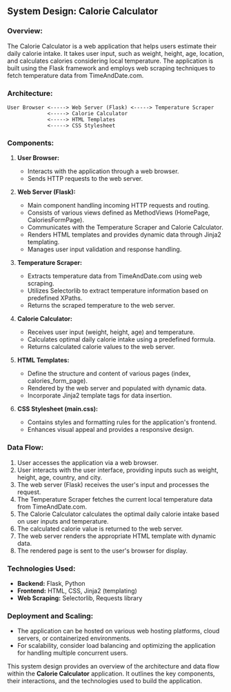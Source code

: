 ## System Design: Calorie Calculator

### Overview:
The Calorie Calculator is a web application that helps users estimate their daily calorie intake. It takes user input, such as weight, height, age, location, and calculates calories considering local temperature. The application is built using the Flask framework and employs web scraping techniques to fetch temperature data from TimeAndDate.com.

### Architecture:

```
User Browser <-----> Web Server (Flask) <-----> Temperature Scraper
             <-----> Calorie Calculator
             <-----> HTML Templates
             <-----> CSS Stylesheet
```

### Components:

1. **User Browser:**
   - Interacts with the application through a web browser.
   - Sends HTTP requests to the web server.

2. **Web Server (Flask):**
   - Main component handling incoming HTTP requests and routing.
   - Consists of various views defined as MethodViews (HomePage, CaloriesFormPage).
   - Communicates with the Temperature Scraper and Calorie Calculator.
   - Renders HTML templates and provides dynamic data through Jinja2 templating.
   - Manages user input validation and response handling.

3. **Temperature Scraper:**
   - Extracts temperature data from TimeAndDate.com using web scraping.
   - Utilizes Selectorlib to extract temperature information based on predefined XPaths.
   - Returns the scraped temperature to the web server.

4. **Calorie Calculator:**
   - Receives user input (weight, height, age) and temperature.
   - Calculates optimal daily calorie intake using a predefined formula.
   - Returns calculated calorie values to the web server.

5. **HTML Templates:**
   - Define the structure and content of various pages (index, calories_form_page).
   - Rendered by the web server and populated with dynamic data.
   - Incorporate Jinja2 template tags for data insertion.

6. **CSS Stylesheet (main.css):**
   - Contains styles and formatting rules for the application's frontend.
   - Enhances visual appeal and provides a responsive design.

### Data Flow:

1. User accesses the application via a web browser.
2. User interacts with the user interface, providing inputs such as weight, height, age, country, and city.
3. The web server (Flask) receives the user's input and processes the request.
4. The Temperature Scraper fetches the current local temperature data from TimeAndDate.com.
5. The Calorie Calculator calculates the optimal daily calorie intake based on user inputs and temperature.
6. The calculated calorie value is returned to the web server.
7. The web server renders the appropriate HTML template with dynamic data.
8. The rendered page is sent to the user's browser for display.

### Technologies Used:

- **Backend:** Flask, Python
- **Frontend:** HTML, CSS, Jinja2 (templating)
- **Web Scraping:** Selectorlib, Requests library

### Deployment and Scaling:

- The application can be hosted on various web hosting platforms, cloud servers, or containerized environments.
- For scalability, consider load balancing and optimizing the application for handling multiple concurrent users.

This system design provides an overview of the architecture and data flow within the **Calorie Calculator** application. It outlines the key components, their interactions, and the technologies used to build the application.